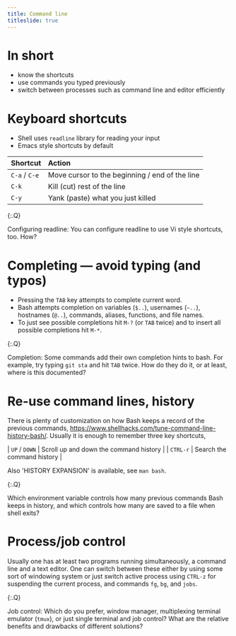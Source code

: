 ```yaml
---
title: Command line
titleslide: true
---
```



# In short

- know the shortcuts
- use commands you typed previously
- switch between processes such as command line and editor efficiently


# Keyboard shortcuts

- Shell uses `readline` library for reading your input
- Emacs style shortcuts by default

| Shortcut      | Action                                         |
| --------      | :------                                        |
| `C-a` / `C-e` | Move cursor to the beginning / end of the line |
| `C-k`         | Kill (cut) rest of the line                    |
| `C-y`         | Yank (paste) what you just killed              |

{:.Q}

Configuring readline: You can configure readline to use Vi style shortcuts, too. How?


# Completing — avoid typing (and typos)

- Pressing the `TAB` key attempts to complete current word.
- Bash attempts completion on variables (`$..`), usernames (`~..`), hostnames (`@..`),
  commands, aliases, functions, and file names.
- To just see possible completions hit `M-?` (or `TAB` twice) and to insert all
  possible completions hit `M-*`.

{:.Q}

Completion: Some commands add their own completion hints to bash. For example,
try typing `git sta` and hit `TAB` twice. How do they do it, or at least, where
is this documented?


# Re-use command lines, history

There is plenty of customization on how Bash keeps a record of the previous
commands, <https://www.shellhacks.com/tune-command-line-history-bash/>. Usually
it is enough to remember three key shortcuts,

| `UP` / `DOWN` | Scroll up and down the command history |
| `CTRL-r`      | Search the command history             |

Also 'HISTORY EXPANSION' is available, see `man bash`.

{:.Q}

Which environment variable controls how many previous commands Bash keeps in
history, and which controls how many are saved to a file when shell exits?


# Process/job control

Usually one has at least two programs running simultaneously, a command line and
a text editor. One can switch between these either by using some sort of
windowing system or just switch active process using `CTRL-z` for suspending the
current process, and commands `fg`, `bg`, and `jobs`.

{:.Q}

Job control: Which do you prefer, window manager, multiplexing terminal emulator
(`tmux`), or just single terminal and job control? What are the relative
benefits and drawbacks of different solutions?
